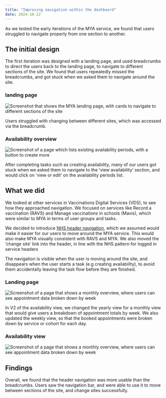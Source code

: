 ```yaml
---
title: "Improving navigation within the dashboard"
date: 2024-10-22
---
```


As we tested the early iterations of the MYA service, we found that users struggled to navigate properly from one section to another.   

## The initial design

The first iteration was designed with a landing page, and used breadcrumbs to direct the users back to the landing page, to navigate to different sections of the site. We found that users repeatedly missed the breadcrumbs, and got stuck when we asked them to navigate around the site. 

### landing page


![Screenshot that shows the MYA landing page, with cards to navigate to different sections of the site](landing-page.png)

Users struggled with changing between different sites, which was accessed via the breadcrumb. 

### Availability overview

![Screenshot of a page which lists existing availability periods, with a button to create more](availability-overview.png)

After completing tasks such as creating availability, many of our users got stuck when we asked them to navigate to the ‘view availability’ section, and would click on ‘view or edit’ on the availability periods list. 

## What we did

We looked at other services in Vaccinations Digital Services (VDS), to see how they approached navigation. We focused on services like Record a vaccination (RAVS) and Manage vaccinations in schools (Mavis), which were similar to MYA in terms of user groups and tasks. 

We decided to introduce [NHS header navigation](https://service-manual.nhs.uk/design-system/components/header), which we assumed would make it easier for our users to move around the MYA service.  This would also make MYA visually consistent with RAVS and MYA. We also moved the ‘change site’ link into the header, in line with the NHS pattern for logged in service headers 

The navigation is visible when the user is moving around the site, and disappears when the user starts a task (e.g creating availability), to avoid them accidentally leaving the task flow before they are finished. 


### Landing page

![Screenshot of a page that shows a monthly overview, where users can see appointment data broken down by week](landing-improved.png)

In V2 of the availability view, we changed the yearly view for a monthly view that would give users a breakdown of appointment totals by week.  We also updated the weekly view, so that the booked appointments were broken down by service or cohort for each day. 

### Availability view

![Screenshot of a page that shows a monthly overview, where users can see appointment data broken down by week](availability-improved.png)


## Findings 
 
Overall, we found that the header navigation was more usable than the breadcrumbs.  Users saw the navigation bar, and were able to use it to move between sections of the site, and change sites successfully. 